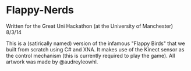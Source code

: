 Flappy-Nerds
============

Written for the Great Uni Hackathon (at the University of Manchester) 8/3/14

This is a (satirically named) version of the infamous "Flappy Birds" that we built from scratch using C# and XNA. It makes use of the Kinect sensor as the control mechanism (this is currently required to play the game). All artwork was made by @audreyleowhl.
